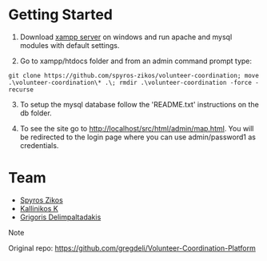 # Getting Started

1. Download [xampp server](https://www.apachefriends.org/download.html) on windows and run apache and mysql modules with default settings.

2. Go to xampp/htdocs folder and from an admin command prompt type:
```shell
git clone https://github.com/spyros-zikos/volunteer-coordination; move .\volunteer-coordination\* .\; rmdir .\volunteer-coordination -force -recurse
```

3. To setup the mysql database follow the 'README.txt' instructions on the db folder.

4. To see the site go to [http://localhost/src/html/admin/map.html](http://localhost/src/html/admin/map.html). You will be redirected to the login page where you can use admin/password1 as credentials.

# Team

- [Spyros Zikos](https://github.com/spyros-zikos)
- [Kallinikos K](https://github.com/Kall-K)
- [Grigoris Delimpaltadakis](https://github.com/gregdeli)


> [!NOTE]
> Original repo: https://github.com/gregdeli/Volunteer-Coordination-Platform
